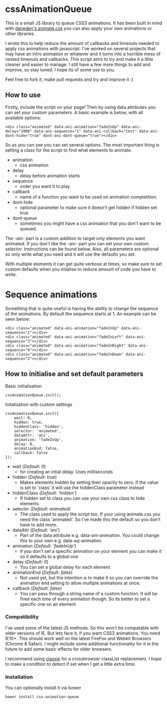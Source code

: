 cssAnimationQueue
=================

This is a small JS library to queue CSS3 animations. It has been built in mind with [daneden's animate.css](https://github.com/daneden/animate.css) you can also apply your own animations or other libraries.

I wrote this to help reduce the amount of callbacks and timeouts needed to apply css animations with javascript. I've worked on several projects that may have an intro animation or whatever and it turns into a horrible mess of nested timeouts and callbacks. This script aims to try and make it a little cleaner and easier to manage. I still have a few more things to add and improve, so stay tuned. I hope its of some use to you. 

Feel free to fork it, make pull requests and try and improve it :)

## How to use

Firstly, include the script on your page! Then by using data attributes you can set your custom parameters. A basic example is below, with all available options:

	<div class="animated" data-ani-animation="fadeInUp" data-ani-delay="1000" data-ani-sequence="1" data-ani-callback="test" data-ani-dont-hide="true" dont-ani-dont-queue="true"></div>

So as you can see you can set several options. The most important thing is setting a class for the script to find what elements to animate. 

* animation
	- css animation
* delay
	- delay before animation starts
* sequence 
	- order you want it to play
* callback
	- name of a function you want to be used on animation completition.
* dont-hide
	- optional parameter to make sure it doesn't get hidden if hidden set true
* dont-queue
	- sometimes you might have a css animation that you don't want to be queued.

The -ani- part is a custom addition to target only elements you want animated. If you don't like the -ani- part you can set your own custom selector. Instructions can be found below. Also, all parameters are optional so only write what you need and it will use the defaults you set.

With multiple elements it can get quite verbose at times, so make sure to set custom defaults when you intialise to reduce amount of code you have to write.

# Sequence animations

Something that is quite useful is having the ability to change the sequence of the animations. By default the sequence starts at 1. An example can be seen below:

	<div class="animated" data-ani-animation="fadeInUp" data-ani-sequence="1"></div>
	<div class="animated" data-ani-animation="fadeInLeft" data-ani-sequence="3"></div>
	<div class="animated" data-ani-animation="fadeInRight" data-ani-sequence="4"></div>
	<div class="animated" data-ani-animation="fadeInDown" data-ani-sequence="2"></div>


## How to initialise and set default parameters

Basic initialisation

	cssAnimationQueue.init();

Initalisation with custom settings

	cssAnimationQueue.init({
		wait: 0,
		hidden: true,
		hiddenClass: 'hidden',
		selector: 'animated',
		dataAttr: 'ani',
		animation: 'fadeInUp',
		delay: 0,
		animationEnd: false,
		callback: false
	});

* wait (*Default: 0*)
	- for creating an intial delay. Uses milliseconds
* hidden (*Default: true*)
	- Makes elements hidden by setting their opacity to zero. If the value is set to 'class' it will use the hiddenClass parameter instead
* hiddenClass (*Default: 'hidden'*)
	- If hidden set to class you can use your own css class to hide elements
* selector *(Default: animated)*
	- The class used to apply the script too. If your using animate.css you need the class 'animated'. So I've made this the default so you don't have to add more.
* dataAttr (*Default: 'ani'*)
	- Part of the data attribute e.g. data-ani-animation. You could change this to your own e.g. data-aq-animation
* animation (*Default: 'fadeInUp'*)
	- if you don't set a specific animation on your element you can make it so it defaults to a global one
* delay (*Default: 0*)
	- You can set a global delay for each element
* animationEnd (*Default: false*)
	- Not used yet, but the intention is to make it so you can override the animation end setting to allow multiple animations at once.
* callback (*Default: false*)
	- You can pass through a string name of a custom function. It will be fired each time of every animation though. So its better to set a specific one on an element


### Compatibility

I've used some of the latest JS methods. So this won't be compatable with older versions of IE. But lets face it, if you want CSS3 animations. You need IE10+. This should work well on the latest FireFox and Webkit Browsers (Chrome & Safari). I might include some additional functionality for it in the future to add some basic effects for older browsers.

I recommend using [classie](https://github.com/desandro/classie) for a crossbrowser classList replacement. I hope to make a condition to detect if set when I get a little extra time.

### Installation

You can optionally install it via bower

	bower install css-animation-queue
